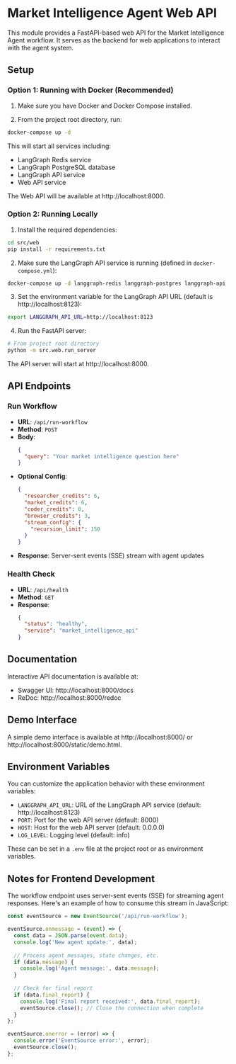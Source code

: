 # Market Intelligence Agent Web API

This module provides a FastAPI-based web API for the Market Intelligence Agent workflow. It serves as the backend for web applications to interact with the agent system.

## Setup

### Option 1: Running with Docker (Recommended)

1. Make sure you have Docker and Docker Compose installed.

2. From the project root directory, run:

```bash
docker-compose up -d
```

This will start all services including:
- LangGraph Redis service
- LangGraph PostgreSQL database
- LangGraph API service
- Web API service

The Web API will be available at http://localhost:8000.

### Option 2: Running Locally

1. Install the required dependencies:

```bash
cd src/web
pip install -r requirements.txt
```

2. Make sure the LangGraph API service is running (defined in `docker-compose.yml`):

```bash
docker-compose up -d langgraph-redis langgraph-postgres langgraph-api
```

3. Set the environment variable for the LangGraph API URL (default is http://localhost:8123):

```bash
export LANGGRAPH_API_URL=http://localhost:8123
```

4. Run the FastAPI server:

```bash
# From project root directory
python -m src.web.run_server
```

The API server will start at http://localhost:8000.

## API Endpoints

### Run Workflow

- **URL**: `/api/run-workflow`
- **Method**: `POST`
- **Body**:
  ```json
  {
    "query": "Your market intelligence question here"
  }
  ```
- **Optional Config**:
  ```json
  {
    "researcher_credits": 6,
    "market_credits": 6,
    "coder_credits": 0,
    "browser_credits": 3,
    "stream_config": {
      "recursion_limit": 150
    }
  }
  ```
- **Response**: Server-sent events (SSE) stream with agent updates

### Health Check

- **URL**: `/api/health`
- **Method**: `GET`
- **Response**:
  ```json
  {
    "status": "healthy",
    "service": "market_intelligence_api"
  }
  ```

## Documentation

Interactive API documentation is available at:
- Swagger UI: http://localhost:8000/docs
- ReDoc: http://localhost:8000/redoc

## Demo Interface

A simple demo interface is available at http://localhost:8000/ or http://localhost:8000/static/demo.html.

## Environment Variables

You can customize the application behavior with these environment variables:

- `LANGGRAPH_API_URL`: URL of the LangGraph API service (default: http://localhost:8123)
- `PORT`: Port for the web API server (default: 8000)
- `HOST`: Host for the web API server (default: 0.0.0.0)
- `LOG_LEVEL`: Logging level (default: info)

These can be set in a `.env` file at the project root or as environment variables.

## Notes for Frontend Development

The workflow endpoint uses server-sent events (SSE) for streaming agent responses. 
Here's an example of how to consume this stream in JavaScript:

```javascript
const eventSource = new EventSource('/api/run-workflow');

eventSource.onmessage = (event) => {
  const data = JSON.parse(event.data);
  console.log('New agent update:', data);
  
  // Process agent messages, state changes, etc.
  if (data.message) {
    console.log('Agent message:', data.message);
  }
  
  // Check for final report
  if (data.final_report) {
    console.log('Final report received:', data.final_report);
    eventSource.close(); // Close the connection when complete
  }
};

eventSource.onerror = (error) => {
  console.error('EventSource error:', error);
  eventSource.close();
};
``` 